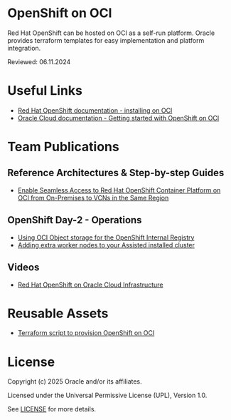 
# OpenShift on OCI
 
Red Hat OpenShift can be hosted on OCI as a self-run platform. Oracle provides terraform templates for easy implementation and platform integration.

Reviewed: 06.11.2024
 
# Useful Links

- [Red Hat OpenShift documentation - installing on OCI](https://docs.openshift.com/container-platform/4.16/installing/installing_oci/installing-oci-assisted-installer.html)
- [Oracle Cloud documentation - Getting started with OpenShift on OCI](https://docs.oracle.com/en-us/iaas/Content/openshift-on-oci/overview.htm)

# Team Publications

## Reference Architectures & Step-by-step Guides

- [Enable Seamless Access to Red Hat OpenShift Container Platform on OCI from On-Premises to VCNs in the Same Region](https://docs.oracle.com/en/learn/oci-openshift-vcn/)

## OpenShift Day-2 - Operations
- [Using OCI Object storage for the OpenShift Internal Registry](enable-image-registry/README.md)
- [Adding extra worker nodes to your Assisted installed cluster](assisted-cluster-add-host/README.md)
  
## Videos

- [Red Hat OpenShift on Oracle Cloud Infrastructure ](https://www.youtube.com/watch?v=_3WMrRVRD1o)

# Reusable Assets

- [Terraform script to provision OpenShift on OCI](https://github.com/oracle-quickstart/oci-openshift)
  
# License

Copyright (c) 2025 Oracle and/or its affiliates.

Licensed under the Universal Permissive License (UPL), Version 1.0.

See [LICENSE](https://github.com/oracle-devrel/technology-engineering/blob/main/LICENSE) for more details.

[def]: #useful-links
[def2]: def
